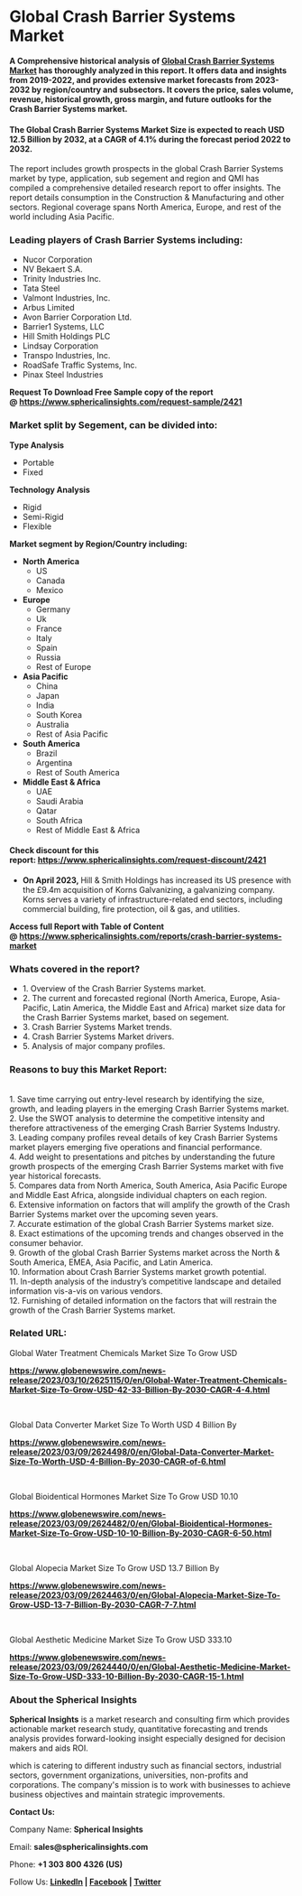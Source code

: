 <h1 class="news-post-title">Global Crash Barrier Systems Market</h1>
<p><strong>A Comprehensive historical analysis of&nbsp;<a href="https://www.sphericalinsights.com/reports/crash-barrier-systems-market" target="_blank" rel="noopener">Global Crash Barrier Systems Market</a>&nbsp;has thoroughly analyzed in this report. It offers data and insights from 2019-2022, and provides extensive market forecasts from 2023-2032 by region/country and subsectors. It covers the price, sales volume, revenue, historical growth, gross margin, and future outlooks for the Crash Barrier Systems market.</strong></p>
<h4><strong>The Global Crash Barrier Systems Market Size is expected to reach USD 12.5 Billion by 2032, at a CAGR of 4.1% during the forecast period 2022 to 2032.</strong></h4>
<p>The report includes growth prospects in the global Crash Barrier Systems market by type, application, sub segement and region and QMI has compiled a comprehensive detailed research report to offer insights. The report details consumption in the Construction &amp; Manufacturing and other sectors. Regional coverage spans North America, Europe, and rest of the world including Asia Pacific.</p>
<h3><strong>Leading players of Crash Barrier Systems including:</strong></h3>
<ul>
<li>Nucor Corporation</li>
<li>NV Bekaert S.A.</li>
<li>Trinity Industries Inc.</li>
<li>Tata Steel</li>
<li>Valmont Industries, Inc.</li>
<li>Arbus Limited</li>
<li>Avon Barrier Corporation Ltd.</li>
<li>Barrier1 Systems, LLC</li>
<li>Hill Smith Holdings PLC</li>
<li>Lindsay Corporation</li>
<li>Transpo Industries, Inc.</li>
<li>RoadSafe Traffic Systems, Inc.</li>
<li>Pinax Steel Industries</li>
</ul>
<p><strong>Request To Download Free Sample copy of the report @&nbsp;<a href="https://www.sphericalinsights.com/request-sample/2421">https://www.sphericalinsights.com/request-sample/2421</a></strong></p>
<h3><strong>Market split by Segement, can be divided into:</strong></h3>
<p><strong>Type Analysis</strong></p>
<ul>
<li>Portable</li>
<li>Fixed</li>
</ul>
<p><strong>Technology Analysis</strong></p>
<ul>
<li>Rigid</li>
<li>Semi-Rigid</li>
<li>Flexible</li>
</ul>
<p><strong>Market segment by Region/Country including:</strong></p>
<ul>
<li><strong>North America</strong>
<ul>
<li>US</li>
<li>Canada</li>
<li>Mexico</li>
</ul>
</li>
<li><strong>Europe</strong>
<ul>
<li>Germany</li>
<li>Uk</li>
<li>France</li>
<li>Italy</li>
<li>Spain</li>
<li>Russia</li>
<li>Rest of Europe</li>
</ul>
</li>
<li><strong>Asia Pacific</strong>
<ul>
<li>China</li>
<li>Japan</li>
<li>India</li>
<li>South Korea</li>
<li>Australia</li>
<li>Rest of Asia Pacific</li>
</ul>
</li>
<li><strong>South America</strong>
<ul>
<li>Brazil</li>
<li>Argentina</li>
<li>Rest of South America</li>
</ul>
</li>
<li><strong>Middle East &amp; Africa</strong>
<ul>
<li>UAE</li>
<li>Saudi Arabia</li>
<li>Qatar</li>
<li>South Africa</li>
<li>Rest of Middle East &amp; Africa</li>
</ul>
</li>
</ul>
<h4>Check discount for this report:&nbsp;<a href="https://www.sphericalinsights.com/request-discount/2421">https://www.sphericalinsights.com/request-discount/2421</a></h4>
<ul>
<li><strong>On April 2023,&nbsp;</strong>Hill &amp; Smith Holdings has increased its US presence with the &pound;9.4m acquisition of Korns Galvanizing, a galvanizing company. Korns serves a variety of infrastructure-related end sectors, including commercial building, fire protection, oil &amp; gas, and utilities.</li>
</ul>
<p><strong>Access full Report with Table of Content @&nbsp;<a href="https://www.sphericalinsights.com/reports/crash-barrier-systems-market">https://www.sphericalinsights.com/reports/crash-barrier-systems-market</a>&nbsp;</strong></p>
<h3><strong>Whats covered in the report?</strong></h3>
<ul>
<li>1. Overview of the Crash Barrier Systems market.</li>
<li>2. The current and forecasted regional (North America, Europe, Asia-Pacific, Latin America, the Middle East and Africa) market size data for the Crash Barrier Systems market, based on segement.</li>
<li>3. Crash Barrier Systems Market trends.</li>
<li>4. Crash Barrier Systems Market drivers.</li>
<li>5. Analysis of major company profiles.</li>
</ul>
<h3><strong>Reasons to buy this Market Report:</strong></h3>
<p><br />1. Save time carrying out entry-level research by identifying the size, growth, and leading players in the emerging Crash Barrier Systems market.<br />2. Use the SWOT analysis to determine the competitive intensity and therefore attractiveness of the emerging Crash Barrier Systems Industry.<br />3. Leading company profiles reveal details of key Crash Barrier Systems market players emerging five operations and financial performance.<br />4. Add weight to presentations and pitches by understanding the future growth prospects of the emerging Crash Barrier Systems market with five year historical forecasts.<br />5. Compares data from North America, South America, Asia Pacific Europe and Middle East Africa, alongside individual chapters on each region.<br />6. Extensive information on factors that will amplify the growth of the Crash Barrier Systems market over the upcoming seven years.<br />7. Accurate estimation of the global Crash Barrier Systems market size.<br />8. Exact estimations of the upcoming trends and changes observed in the consumer behavior.<br />9. Growth of the global Crash Barrier Systems market across the North &amp; South America, EMEA, Asia Pacific, and Latin America.<br />10. Information about Crash Barrier Systems market growth potential.<br />11. In-depth analysis of the industry&rsquo;s competitive landscape and detailed information vis-a-vis on various vendors.<br />12. Furnishing of detailed information on the factors that will restrain the growth of the Crash Barrier Systems market.</p>
<h3><strong>Related URL:</strong></h3>
<p>Global Water Treatment Chemicals Market Size To Grow USD</p>
<p><strong><a href="https://www.globenewswire.com/news-release/2023/03/10/2625115/0/en/Global-Water-Treatment-Chemicals-Market-Size-To-Grow-USD-42-33-Billion-By-2030-CAGR-4-4.html">https://www.globenewswire.com/news-release/2023/03/10/2625115/0/en/Global-Water-Treatment-Chemicals-Market-Size-To-Grow-USD-42-33-Billion-By-2030-CAGR-4-4.html</a>&nbsp;</strong></p>
<p>&nbsp;</p>
<p>Global Data Converter Market Size To Worth USD 4 Billion By</p>
<p><strong><a href="https://www.globenewswire.com/news-release/2023/03/09/2624498/0/en/Global-Data-Converter-Market-Size-To-Worth-USD-4-Billion-By-2030-CAGR-of-6.html">https://www.globenewswire.com/news-release/2023/03/09/2624498/0/en/Global-Data-Converter-Market-Size-To-Worth-USD-4-Billion-By-2030-CAGR-of-6.html</a>&nbsp;</strong></p>
<p>&nbsp;</p>
<p>Global Bioidentical Hormones Market Size To Grow USD 10.10</p>
<p><strong><a href="https://www.globenewswire.com/news-release/2023/03/09/2624482/0/en/Global-Bioidentical-Hormones-Market-Size-To-Grow-USD-10-10-Billion-By-2030-CAGR-6-50.html">https://www.globenewswire.com/news-release/2023/03/09/2624482/0/en/Global-Bioidentical-Hormones-Market-Size-To-Grow-USD-10-10-Billion-By-2030-CAGR-6-50.html</a>&nbsp;</strong></p>
<p>&nbsp;</p>
<p>Global Alopecia Market Size To Grow USD 13.7 Billion By</p>
<p><strong><a href="https://www.globenewswire.com/news-release/2023/03/09/2624463/0/en/Global-Alopecia-Market-Size-To-Grow-USD-13-7-Billion-By-2030-CAGR-7-7.html">https://www.globenewswire.com/news-release/2023/03/09/2624463/0/en/Global-Alopecia-Market-Size-To-Grow-USD-13-7-Billion-By-2030-CAGR-7-7.html</a>&nbsp;</strong></p>
<p>&nbsp;</p>
<p>Global Aesthetic Medicine Market Size To Grow USD 333.10</p>
<p><strong><a href="https://www.globenewswire.com/news-release/2023/03/09/2624440/0/en/Global-Aesthetic-Medicine-Market-Size-To-Grow-USD-333-10-Billion-By-2030-CAGR-15-1.html">https://www.globenewswire.com/news-release/2023/03/09/2624440/0/en/Global-Aesthetic-Medicine-Market-Size-To-Grow-USD-333-10-Billion-By-2030-CAGR-15-1.html</a>&nbsp;</strong></p>
<h3><strong>About the Spherical Insights</strong></h3>
<p><strong>Spherical Insights</strong>&nbsp;is a market research and consulting firm which provides actionable market research study, quantitative forecasting and trends analysis provides forward-looking insight especially designed for decision makers and aids ROI.</p>
<p>which is catering to different industry such as financial sectors, industrial sectors, government organizations, universities, non-profits and corporations. The company's mission is to work with businesses to achieve business objectives and maintain strategic improvements.</p>
<p><strong>Contact Us:</strong></p>
<p>Company Name:&nbsp;<strong>Spherical Insights</strong></p>
<p>Email:&nbsp;<strong>sales@sphericalinsights.com</strong></p>
<p>Phone:&nbsp;<strong>+1 303 800 4326 (US)</strong></p>
<p>Follow Us:&nbsp;<strong><a href="https://www.linkedin.com/company/spherical-insight/"><u>LinkedIn</u></a>&nbsp;|&nbsp;<a href="https://www.facebook.com/sphericalinsights22"><u>Facebook</u></a>&nbsp;|&nbsp;<a href="https://twitter.com/SInsights_US"><u>Twitter</u></a></strong></p>
